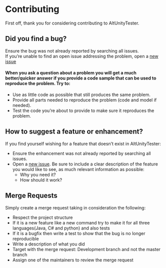 # Contributing

First off, thank you for considering contributing to AltUnityTester.

## Did you find a bug? 

Ensure the bug was not already reported by searching all issues.  
If you’re unable to find an open issue addressing the problem, open a [new issue](https://gitlab.com/altom/altunity/altunitytester/issues/new?issuable_template=BugTemplate)

#### When you ask a question about a problem you will get a much better/quicker answer if you provide a code sample that can be used to reproduce the problem. Try to:

* Use as little code as possible that still produces the same problem.
* Provide all parts needed to reproduce the problem (code and model if needed).
* Test the code you’re about to provide to make sure it reproduces the problem.


## How to suggest a feature or enhancement?

If you find yourself wishing for a feature that doesn’t exist in AltUnityTester:

* Ensure the enhancement was not already reported by searching all issues.
* Open a [new issue](https://gitlab.com/altom/altunity/altunitytester/issues/new?issuable_template=NewFeatureTemplate). Be sure to include a clear description of the feature you would like to see, as much relevant information as possible:
  * Why you need it?
  * How should it work?


## Merge Requests

Simply create a merge request taking in consideration the following:

* Respect the project structure
* If it is a new feature like a new command try to make it for all three languages(Java, C# and python) and also tests
* If it is a bugfix then write a test to show that the bug is no longer reproducible
* Write a description of what you did
* Target with the merge request: Development branch and not the master branch
* Assign one of the maintainers to review the merge request
